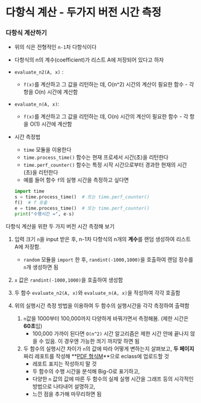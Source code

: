 # 다항식 계산 - 두가지 버전 시간 측정

### 다항식 계산하기

- 위의 식은 전형적인 `n-1`차 다항식이다
- 다항식의 n의 계수(coefficient)가 리스트 A에 저장되어 있다고 하자
- `evaluate_n2(A, x)` :
  - `f(x)`를 계산하고 그 값을 리턴하는 데, O(n^2) 시간의 계산이 필요한 함수 - 각 항을 O(n) 시간에 계산함
- `evaluate_n(A, x)`:
  - `f(x)`를 계산하고 그 값을 리턴하는 데, O(n) 시간의 계산이 필요한 함수 - 각 항을 O(1) 시간에 계산함

- 시간 측정법
  - `time` 모듈을 이용한다
  - `time.process_time()` 함수는 현재 프로세서 시간(초)을 리턴한다
  - `time.perf_counter()` 함수는 특정 시작 시간으로부터 경과한 현재의 시간(초)을 리턴한다
  - 예를 들어 함수 `f`의 실행 시간을 측정하고 싶다면

  ```python
  import time
  s = time.process_time()  # 또는 time.perf_counter()
  f()  # f 호출
  e = time.process_time()  # 또는 time.perf_counter()
  print("수행시간 =", e-s)
  ```

다항식 계산을 위한 두 가지 버전 시간 측정해 보기

1. 입력 크기 `n`을 input 받은 후, n-1차 다항식의 n개의 **계수**를 랜덤 생성하여 리스트 A에 저장함.
    - `random` 모듈을 `import` 한 후, `randint(-1000,1000)`을 호출하여 랜덤 정수를 `n`개 생성하면 됨

  2. `x` 값은 `randint(-1000,1000)`을 호출하여 생성함

  3. 두 함수 `evaluate_n2(A, x)`와 `evaluate_n(A, x)`을 작성하여 각각 호출함
  
  4. 위의 실행시간 측정 방법을 이용하여 두 함수의 실행시간을 각각 측정하여 출력함

      1. `n`값을 1000부터 100,000까지 다양하게 바꿔가면서 측정해봄. (제한 시간은 **60초**임)
          - 100,000 가까이 된다면 `O(n^2)` 시간 알고리즘은 제한 시간 안에 끝나지 않을 수 있음. 이 경우엔 가능한 킈기 까지맞 하면 됨
      2. 두 함수의 실행시간 차이가 `n`의 값에 따라 어떻게 변하는지 살펴보고, **두 페이지**짜리 레포트를 작성해 **<u>PDF 형식M</u>**으로 eclass에 업로드할 것
          - 레포트 표지는 작성하지 말 것
          - 두 함수의 수행 시간을 분석해 Big-O로 표기하고, 
          - 다양한 `n` 값의 값에 따른 두 함수의 실제 실행 시간을 그래프 등의 시각적인 방법으로 나타내어 설명하고,
         - 느낀 점을 추가해 마무리하면 됨